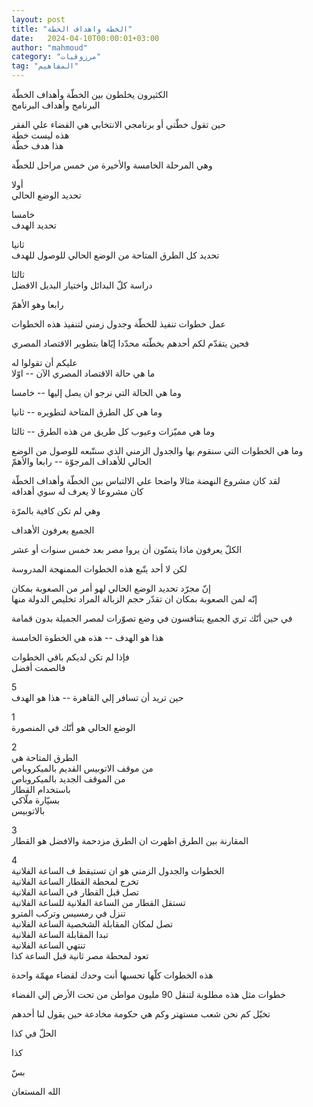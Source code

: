 ```yaml
---
layout: post
title: "الخطة واهداف الخطة"
date:   2024-04-10T00:00:01+03:00
author: "mahmoud"
category: "مرزوقيات"
tag: "المفاهيم"
---
```



الكثيرون يخلطون بين الخطّة وأهداف الخطّة  
البرنامج وأهداف البرنامج

حين تقول خطّتي أو برنامجي الانتخابي هي القضاء علي
الفقر  
هذه ليست خطة  
هذا هدف خطّة

وهي المرحلة الخامسة والأخيرة من خمس مراحل للخطّة

أولا  
تحديد الوضع الحالي

خامسا  
تحديد الهدف

ثانيا  
تحديد كل الطرق المتاحة من الوضع الحالي للوصول
للهدف

ثالثا  
دراسة كلّ البدائل واختيار البديل الافضل

رابعا وهو الأهمّ

عمل خطوات تنفيذ للخطّة وجدول زمني لتنفيذ هذه
الخطوات

فحين يتقدّم لكم أحدهم بخطّته محدّدا إيّاها بتطوير الاقتصاد
المصري

عليكم أن تقولوا له  
ما هي حالة الاقتصاد المصري الآن -- اوّلا

وما هي الحالة التي نرجو ان يصل إليها -- خامسا

وما هي كل الطرق المتاحة لتطويره -- ثانيا

وما هي مميّزات وعيوب كل طريق من هذه الطرق -- ثالثا

وما هي الخطوات التي سنقوم بها والجدول الزمني الذي سنتّبعه
للوصول من الوضع الحالي للأهداف المرجوّة -- رابعا والأهمّ

لقد كان مشروع النهضة مثالا واضحا علي الالتباس بين الخطّة
وأهداف الخطّة  
كان مشروعا لا يعرف له سوي أهدافه

وهي لم تكن كافية بالمرّة

الجميع يعرفون الأهداف

الكلّ يعرفون ماذا يتمنّون أن يروا مصر بعد خمس سنوات أو
عشر

لكن لا أحد يتّبع هذه الخطوات الممنهجة المدروسة

إنّ مجرّد تحديد الوضع الحالي لهو أمر من الصعوبة
بمكان  
إنّه لمن الصعوبة بمكان ان تقدّر حجم الزبالة المراد تخليص
الدولة منها

في حين أنّك تري الجميع يتنافسون في وضع تصوّرات لمصر
الجميلة بدون قمامة

هذا هو الهدف -- هذه هي الخطوة الخامسة

فإذا لم تكن لديكم باقي الخطوات  
فالصمت أفضل

5  
حين تريد أن تسافر إلي القاهرة -- هذا هو الهدف

1  
الوضع الحالي هو أنّك في المنصورة

2  
الطرق المتاحة هي  
من موقف الاتوبيس القديم بالميكروباص  
من الموقف الجديد بالميكروباص  
باستخدام القطار  
بسيّارة ملّاكي  
بالاتوبيس

3  
المقارنة بين الطرق اظهرت ان الطرق مزدحمة والافضل هو
القطار

4  
الخطوات والجدول الزمني هو ان تستيقظ ف الساعة
الفلانية  
تخرج لمحطة القطار الساعة الفلانية  
تصل قبل القطار في الساعة الفلانية  
تستقل القطار من الساعة الفلانية للساعة الفلانية  
تنزل في رمسيس وتركب المترو  
تصل لمكان المقابلة الشخصية الساعة الفلانية  
تبدا المقابلة الساعة الفلانية  
تنتهي الساعة الفلانية  
تعود لمحطة مصر ثانية قبل الساعة كذا

هذه الخطوات كلّها تحسبها أنت وحدك لقضاء مهمّة واحدة

خطوات مثل هذه مطلوبة لتنقل 90 مليون مواطن من تحت الأرض
إلي الفضاء

تخيّل كم نحن شعب مستهتر وكم هي حكومة مخادعة حين يقول لنا
أحدهم

الحلّ في كذا

كذا

بسّ

الله المستعان
